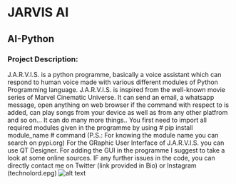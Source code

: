 # JARVIS AI
## AI-Python
### Project Description: ###
J.A.R.V.I.S. is a python programme, basically a voice assistant which can respond to human voice made with various different modules of Python Programming language. J.A.R.V.I.S. is inspired from the well-known movie series of Marvel Cinematic Universe. It can send an email, a whatsapp message, open anything on web browser if the command with respect to is added, can play songs from your device as well as from any other platfrom and so on... It can do many more things..
You first need to import all required modules given in the programme by using # pip install module_name # command (P.S.: For knowing the module name you can search on pypi.org)
For the GRaphic User Interface of J.A.R.V.I.S. you can use QT Designer. For adding the GUI in the programme I suggest to take a look at some online sources.
IF any further issues in the code, you can directly contact me on Twitter (link provided in Bio) or Instagram (technolord.epg) 
![alt text](C:\Users\HP\Pictures\jarvis4.jpg)

